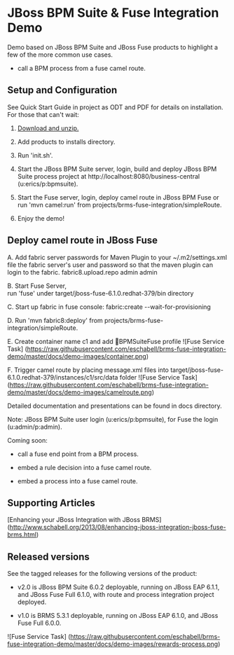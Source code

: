 JBoss BPM Suite & Fuse Integration Demo
=======================================

Demo based on JBoss BPM Suite and JBoss Fuse products to highlight a few of the more common use cases.

  * call a BPM process from a fuse camel route.


Setup and Configuration
-----------------------

See Quick Start Guide in project as ODT and PDF for details on installation. For those that can't wait:

1. [Download and unzip.](https://github.com/eschabell/brms-fuse-integration-demo/archive/master.zip)

2. Add products to installs directory.

3. Run 'init.sh'.

4. Start the JBoss BPM Suite server, login, build and deploy JBoss BPM Suite process project at http://localhost:8080/business-central (u:erics/p:bpmsuite).

5. Start the Fuse server, login, deploy camel route in JBoss BPM Fuse or run 'mvn camel:run' from projects/brms-fuse-integration/simpleRoute.

6. Enjoy the demo!


Deploy camel route in JBoss Fuse
--------------------------------
A. Add fabric server passwords for Maven Plugin to your ~/.m2/settings.xml file the fabric server's user and password so that the maven plugin can login to the fabric.
<server>
  <id>fabric8.upload.repo</id>
  <username>admin</username>
  <password>admin</password>
</server> 


B. Start Fuse Server,  
	run 'fuse' under target/jboss-fuse-6.1.0.redhat-379/bin directory

C. Start up fabric in fuse console:
	fabric:create --wait-for-provisioning 

D. Run 'mvn fabric8:deploy' from projects/brms-fuse-integration/simpleRoute.

E. Create container name c1 and add BPMSuiteFuse profile
![Fuse Service Task] (https://raw.githubusercontent.com/eschabell/brms-fuse-integration-demo/master/docs/demo-images/container.png)

F. Trigger camel route by placing message.xml files into target/jboss-fuse-6.1.0.redhat-379/instances/c1/src/data folder
![Fuse Service Task] (https://raw.githubusercontent.com/eschabell/brms-fuse-integration-demo/master/docs/demo-images/camelroute.png)

Detailed documentation and presentations can be found in docs directory.

Note: JBoss BPM Suite user login (u:erics/p:bpmsuite), for Fuse the login (u:admin/p:admin).

Coming soon:

  * call a fuse end point from a BPM process.

  * embed a rule decision into a fuse camel route.

  * embed a process into a fuse camel route.


Supporting Articles
-------------------

[Enhancing your JBoss Integration with JBoss BRMS] (http://www.schabell.org/2013/08/enhancing-jboss-integration-jboss-fuse-brms.html)


Released versions
-----------------

See the tagged releases for the following versions of the product:

- v2.0 is JBoss BPM Suite 6.0.2 deployable, running on JBoss EAP 6.1.1, and JBoss Fuse Full 6.1.0, with route and process
	integration project deployed.

- v1.0 is BRMS 5.3.1 deployable, running on JBoss EAP 6.1.0, and JBoss Fuse Full 6.0.0.

![Fuse Service Task] (https://raw.githubusercontent.com/eschabell/brms-fuse-integration-demo/master/docs/demo-images/rewards-process.png)
